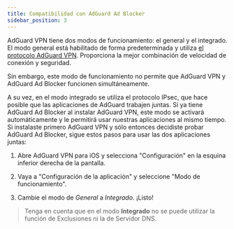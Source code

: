 ```yaml
---
title: Compatibilidad con AdGuard Ad Blocker
sidebar_position: 3
---
```


AdGuard VPN tiene dos modos de funcionamiento: el general y el integrado. El modo general está habilitado de forma predeterminada y utiliza [el protocolo AdGuard VPN](/general/adguard-vpn-protocol.mdx). Proporciona la mejor combinación de velocidad de conexión y seguridad.

Sin embargo, este modo de funcionamiento no permite que AdGuard VPN y AdGuard Ad Blocker funcionen simultáneamente.

A su vez, en el modo integrado se utiliza el protocolo IPsec, que hace posible que las aplicaciones de AdGuard trabajen juntas. Si ya tiene AdGuard Ad Blocker al instalar AdGuard VPN, este modo se activará automáticamente y le permitirá usar nuestras aplicaciones al mismo tiempo. Si instalaste primero AdGuard VPN y sólo entonces decidiste probar AdGuard Ad Blocker, sigue estos pasos para usar las dos aplicaciones juntas:

1. Abre AdGuard VPN para iOS y selecciona "Configuración" en la esquina inferior derecha de la pantalla.

2. Vaya a "Configuración de la aplicación" y seleccione "Modo de funcionamiento".

3. Cambie el modo de *General* a *Integrado*. ¡Listo!

> Tenga en cuenta que en el modo **Integrado** no se puede utilizar la función de Exclusiones ni la de Servidor DNS.